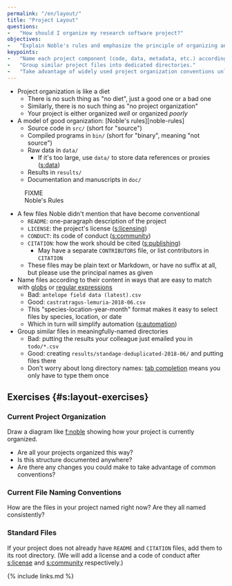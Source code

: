 ```yaml
---
permalink: "/en/layout/"
title: "Project Layout"
questions:
-   "How should I organize my research software project?"
objectives:
-   "Explain Noble's rules and emphasize the principle of organizing and naming files to reflect their content or purpose."
keypoints:
-   "Name each project component (code, data, metadata, etc.) according to its content or purpose."
-   "Group similar project files into dedicated directories."
-   "Take advantage of widely used project organization conventions unless there is a compelling reason not to."
---
```


-   Project organization is like a diet
    -   There is no such thing as "no diet", just a good one or a bad one
    -   Similarly, there is no such thing as "no project organization"
    -   Your project is either organized *well* or organized *poorly*
-   A model of good organization: [Noble's rules][noble-rules]
    -   Source code in `src/` (short for "source")
    -   Compiled programs in `bin/` (short for "binary", meaning "not source")
    -   Raw data in `data/`
        -   If it's too large, use `data/` to store data references or proxies ([s:data](#CHAPTER))
    -   Results in `results/`
    -   Documentation and manuscripts in `doc/`

<figure>
  FIXME
  <!-- <img src="../../files/noble.svg" alt="Noble's Rules" /> -->
  <figcaption id="f:noble">Noble's Rules</figcaption>
</figure>

-   A few files Noble didn't mention that have become conventional
    -   `README`: one-paragraph description of the project
    -   `LICENSE`: the project's license ([s:licensing](#CHAPTER))
    -   `CONDUCT`: its code of conduct ([s:community](#CHAPTER))
    -   `CITATION`: how the work should be cited ([s:publishing](#CHAPTER))
        -  May have a separate `CONTRIBUTORS` file, or list contributors in `CITATION`
    -   These files may be plain text or Markdown, or have no suffix at all, but please use the principal names as given
-   Name files according to their content in ways that are easy to match with [globs](#g:glob) or [regular expressions](#g:regular-expression)
    -   Bad: `antelope field data (latest).csv`
    -   Good: `castratragus-lemuria-2018-06.csv`
    -   This "species-location-year-month" format makes it easy to select files by species, location, or date
    -   Which in turn will simplify automation ([s:automation](#CHAPTER))
-   Group similar files in meaningfully-named directories
    -   Bad: putting the results your colleague just emailed you in `todo/*.csv`
    -   Good: creating `results/standage-deduplicated-2018-06/` and putting files there
    -   Don't worry about long directory names: [tab completion](#g:tab-completion) means you only have to type them once

## Exercises {#s:layout-exercises}

### Current Project Organization

Draw a diagram like [f:noble](#FIGURE) showing how your project is currently organized.

-   Are all your projects organized this way?
-   Is this structure documented anywhere?
-   Are there any changes you could make to take advantage of common conventions?

### Current File Naming Conventions

How are the files in your project named right now?
Are they all named consistently?

### Standard Files

If your project does not already have `README` and `CITATION` files,
add them to its root directory.
(We will add a license and a code of conduct after [s:license](#CHAPTER) and [s:community](#CHAPTER) respectively.)

{% include links.md %}
